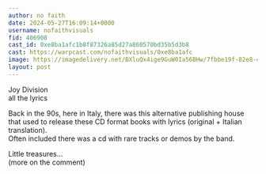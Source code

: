 ```yaml
---
author: no faith
date: 2024-05-27T16:09:14+0000
username: nofaithvisuals
fid: 406908
cast_id: 0xe8ba1afc1b8f87326a85d27a860570bd35b5d3b8
cast: https://warpcast.com/nofaithvisuals/0xe8ba1afc
image: https://imagedelivery.net/BXluQx4ige9GuW0Ia56BHw/7fbbe19f-82e8-4d6b-773d-d87f0daf0900/original
layout: post
---
```

Joy Division  
all the lyrics  
  
Back in the 90s, here in Italy, there was this alternative publishing house that used to release these CD format books with lyrics (original + Italian translation).  
Often included there was a cd with rare tracks or demos by the band.  
  
Little treasures…   
(more on the comment)  

<img src='https://imagedelivery.net/BXluQx4ige9GuW0Ia56BHw/7fbbe19f-82e8-4d6b-773d-d87f0daf0900/original' alt='' referrerpolicy='no-referrer'/>